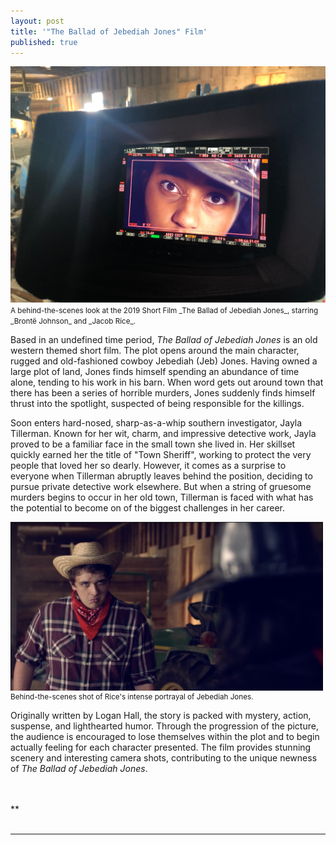 ```yaml
---
layout: post
title: '"The Ballad of Jebediah Jones" Film'
published: true
---
```


<img src="/FilmJJ.jpg" alt="A behind the scenes look at the FILM" />


<small>
  A behind-the-scenes look at the 2019 Short Film _The Ballad of Jebediah Jones_, starring _Brontë Johnson_ and _Jacob Rice_. 
</small>

Based in an undefined time period, _The Ballad of Jebediah Jones_ is an old western themed short film. The plot opens around the main character, rugged and old-fashioned cowboy Jebediah (Jeb) Jones. Having owned a large plot of land, Jones finds himself spending an abundance of time alone, tending to his work in his barn. When word gets out around town that there has been a series of horrible murders, Jones suddenly finds himself thrust into the spotlight, suspected of being responsible for the killings.

Soon enters hard-nosed, sharp-as-a-whip southern investigator, Jayla Tillerman. Known for her wit, charm, and impressive detective work, Jayla proved to be a familiar face in the small town she lived in. Her skillset quickly earned her the title of "Town Sheriff", working to protect the very people that loved her so dearly. However, it comes as a surprise to everyone when Tillerman abruptly leaves behind the position, deciding to pursue private detective work elsewhere. But when a string of gruesome murders begins to occur in her old town, Tillerman is faced with what has the potential to become on of the biggest challenges in her career. 

<img src="/JacobStaring.jpg" alt="An behind the scenes look at Jacob or Jeb." align="center" height="270" width="500" />
<small>
  Behind-the-scenes shot of Rice's intense portrayal of Jebediah Jones.
</small>

Originally written by Logan Hall, the story is packed with mystery, action, suspense, and lighthearted humor. Through the progression of the picture, the audience is encouraged to lose themselves within the plot and to begin actually feeling for each character presented. The film provides stunning scenery and interesting camera shots, contributing to the unique newness of _The Ballad of Jebediah Jones_. 


<br>
<br>
**
<br>
<br>
<hr>
